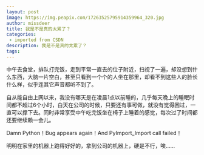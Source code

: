 ```yaml
---
layout: post
image: https://img.peapix.com/17263525795914359964_320.jpg
author: missdeer
title: 我是不是真的太累了？
categories: 
 - imported from CSDN
description: 我是不是真的太累了？
tags: 
---
```


中午去食堂，排队打完饭，走到平常一直去的位子附近，扫视了一遍，却没想到什么东西，大脑一片空白，甚至只看到一个个的人坐在那里，却看不到这些人的脸长什么样，似乎连其它声音都听不到了。

自从能自由上网以来，我没有哪天是在凌晨1点以前睡的，几乎每天晚上的睡眠时间都不超过6个小时，白天在公司的时候，只要还有事可做，就没有觉得困过，一直可以撑下去。同时非常享受中午吃完饭坐在椅子上睡着的感觉，每次过了时间都还要继续赖一会儿。

Damn Python！Bug appears again！And PyImport\_Import call failed！

明明在家里的机器上跑得好好的，拿到公司的机器上，硬是不行，唉……

